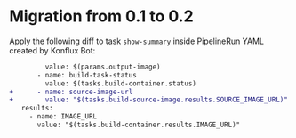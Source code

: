 # Migration from 0.1 to 0.2

Apply the following diff to task `show-summary` inside PipelineRun YAML created by Konflux Bot:

```diff
         value: $(params.output-image)
       - name: build-task-status
         value: $(tasks.build-container.status)
+      - name: source-image-url
+        value: "$(tasks.build-source-image.results.SOURCE_IMAGE_URL)"
   results:
     - name: IMAGE_URL
       value: "$(tasks.build-container.results.IMAGE_URL)"
```
